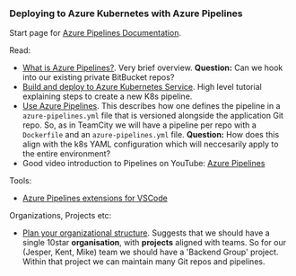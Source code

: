 ### Deploying to Azure Kubernetes with Azure Pipelines

Start page for [Azure Pipelines Documentation](https://docs.microsoft.com/en-gb/azure/devops/pipelines/?view=azure-devops).

Read: 
* [What is Azure Pipelines?](https://docs.microsoft.com/en-gb/azure/devops/pipelines/get-started/what-is-azure-pipelines?view=azure-devops). Very brief overview. __Question:__ Can we hook into our existing private BitBucket repos?
* [Build and deploy to Azure Kubernetes Service](https://docs.microsoft.com/en-gb/azure/devops/pipelines/ecosystems/kubernetes/aks-template?view=azure-devops). High level tutorial explaining steps to create a new K8s pipeline.
* [Use Azure Pipelines](https://docs.microsoft.com/en-gb/azure/devops/pipelines/get-started/pipelines-get-started?view=azure-devops). This describes how one defines the pipeline in a `azure-pipelines.yml` file that is versioned alongside the application Git repo. So, as in TeamCity we will have a pipeline per repo with a `Dockerfile` and an `azure-pipelines.yml` file. __Question:__ How does this align with the k8s YAML configuration which will neccesarily apply to the entire environment?
* Good video introduction to Pipelines on YouTube: [Azure Pipelines](https://www.youtube.com/watch?v=IUak2y4s950)

Tools:
* [Azure Pipelines extensions for VSCode](https://azure.microsoft.com/es-es/blog/new-azure-pipelines-announcements-vs-code-extension-github-releases-and-more/)

Organizations, Projects etc:
* [Plan your organizational structure](https://docs.microsoft.com/en-us/azure/devops/user-guide/plan-your-azure-devops-org-structure?view=azure-devops). Suggests that we should have a single 10star __organisation__, with __projects__ aligned with teams. So for our (Jesper, Kent, Mike) team we should have a 'Backend Group' project. Within that project we can maintain many Git repos and pipelines.